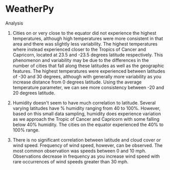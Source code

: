 # WeatherPy
Analysis

1. Cities on or very close to the equator did not experience the highest temperatures, although high temperatures were more consistent in that area and there was slightly less variability. The highest temperatures where instead experienced closer to the Tropics of Cancer and Capricorn, located at 23.5 and -23.5 degrees latitude respectively. This phenomenon and variability may be due to the differences in the number of cities that fall along these latitudes as well as the geographic features. The highest temperatures were experienced between latitudes of -30 and 30 degrees, although with generally more variability as you increase distance from 0 degrees latitude. Using the average temperature parameter, we can see more consistency between -20 and 20 degrees latitude.

2. Humidity doesn't seem to have much correlation to latitude. Several varying latitudes have % humidity ranging from 40 to 100%. However, based on this small data sampling, humidity does experience variation as we approach the Tropic of Cancer and Capricorn with some falling below 40% humidity. The cities on the equator experienced the 40% to 100% range.

3. There is no significant correlation between latitude and cloud cover or wind speed. Frequency of wind speed, however, can be observed. The most common observation was speeds between 0 and 10 mph. Observations decrease in frequency as you increase wind speed with rare occurrences of wind speeds greater than 30 mph.
